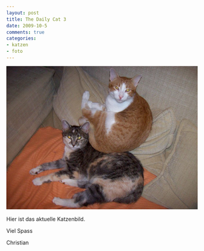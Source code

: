 ```yaml
--- 
layout: post
title: The Daily Cat 3
date: 2009-10-5
comments: true
categories: 
- katzen
- foto
---
```

![cat5](/static/wpdata/2010/12/cat5.jpg)
<p>Hier ist das aktuelle Katzenbild. <p /> Viel Spass <p /> Christian</p>
